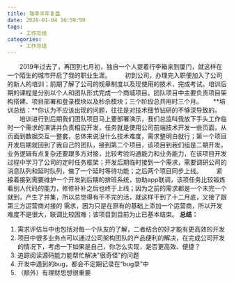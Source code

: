 ```yaml
---
title: 瑞幸半年复盘
date: 2020-01-04 10:59:59
tags: 
    - 工作总结
categories: 
    - 工作总结
---
```

　　2019年过去了，再回到七月初，独自一个人提着行李箱来到厦门，就这样在一个陌生的城市开启了我的职业生涯。
　　初到公司，办理完入职便加入了公司的新人的培训；前期了解了公司的规章制度以及现使用的技术，完成考试。培训后期的课程是分别以个人和团队形式完成一个商城项目。团队项目中主要负责项目架构搭建、项目部署和登录模块以及秒杀模块；三个阶段总共用时三个月。　　
**培训总结：**你认为不应该出现的问题，往往是对技术细节钻研的不够深导致的。
　　培训进行到后期我们团队项目马上要部署演示，我们总监叫我放下手头工作临时一个需求的演讲并负责相应开发，任务就是使用公司前端技术开发一些页面，从页面到数据交互一整套，总体来说没什么技术难度，需求整明白就行；第一个项目开发后期就回到了我自己的团队，接到第二个项目，该项目到我们组是二期开发，业务逻辑有点复杂还要跟多方对接，比较考验沟通能力和业务能力，在该项目开发过程中学习了公司的定时任务框架；开发后期临时接到一个需求，需要调研公司的消息队列和延时队列，做了一个延时等待功能；之后两个项目同步上线。
　　紧接着接到需要维护一个开发到后期的排班系统，协助app联调，该项任务比较锻炼看别人代码的能力，修修补补之后也终于上线；因为之前的需求都是一个未完一个就到，产生了并集，所以总觉得有干不完的活，就这样干到了十二月底，又接了跟第三方运营商对接的
需求，因为只是在原有的基础上添加一个运营商，所以开发难度不是很大，联调比较困难；该项目到目前为止已基本结束。
**总结：**
1. 需求评估当中也包括对每一个队友的了解，二者结合的好才能有更高效的开发
2. 项目中很多业务点可以通过公司架构团队的产品便利的解决，在完成公司开发的情况下，考虑一下如果是自己，你怎么实现，是否更高效、便捷？
3. 追踪阅读源码能力能帮忙解决"很奇怪"的问题
4. 开发中遇到的bug，都会不定期记录在“bug录”中
5. （额外）有理财思想很重要
